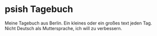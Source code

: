 psish Tagebuch
========

Meine Tagebuch aus Berlin. Ein kleines oder ein großes text jeden Tag. Nicht Deutsch als Muttersprache, ich will zu verbessern.